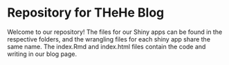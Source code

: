 # Repository for THeHe Blog

Welcome to our repository! The files for our Shiny apps can be found in the respective folders, and the wrangling files for each shiny app share the same name. The index.Rmd and index.html files contain the code and writing in our blog page.
